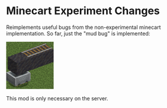 # Minecart Experiment Changes

Reimplements useful bugs from the non-experimental minecart implementation. So far, just the "mud bug" is implemented:

![image](src/main/resources/assets/minecart_experiment_changes/icon.png)

This mod is only necessary on the server.
